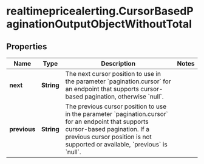 # realtimepricealerting.CursorBasedPaginationOutputObjectWithoutTotal

## Properties

Name | Type | Description | Notes
------------ | ------------- | ------------- | -------------
**next** | **String** | The next cursor position to use in the parameter &#x60;pagination.cursor&#x60; for an endpoint that supports cursor-based pagination, otherwise &#x60;null&#x60;. | 
**previous** | **String** | The previous cursor position to use in the parameter &#x60;pagination.cursor&#x60; for an endpoint that supports cursor-based pagination. If a previous cursor position is not supported or available, &#x60;previous&#x60; is &#x60;null&#x60;. | 


